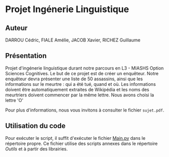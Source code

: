 # Projet Ingénerie Linguistique

## Auteur
DARROU Cédric, FIALE Amélie, JACOB Xavier, RICHEZ Guillaume

## Présentation
Projet d'ingénerie linguistique durant notre parcours en L3 - MIASHS Option Sciences Cognitives. Le but de ce projet est de créer un enquêteur. Notre enquêteur devra présenter une liste de 50 assassins, ainsi que les informations sur le meurtre : qui a été tué, quand et où. Les informations doivent être automatiquement extraites de Wikipédia et les noms des meurtriers doivent commencer par la même lettre. Nous avons choisi la lettre 'O'

Pour plus d'informations, nous vous invitons à consulter le fichier `sujet.pdf`.

## Utilisation du code

Pour exécuter le script, il suffit d'exécuter le fichier [Main.py](propre/Main.py) dans le répertoire propre.
Ce fichier utilise des scripts annexes dans le répertoire *Outils* et à partir des librairies.

